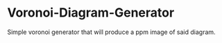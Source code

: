 # Voronoi-Diagram-Generator
Simple voronoi generator that will produce a ppm image of said diagram.
